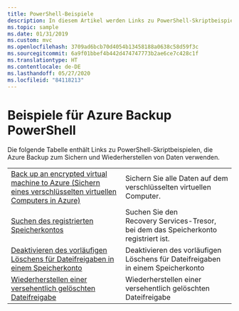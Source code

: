 ```yaml
---
title: PowerShell-Beispiele
description: In diesem Artikel werden Links zu PowerShell-Skriptbeispielen bereitgestellt, die Azure Backup zum Sichern und Wiederherstellen von Daten verwenden.
ms.topic: sample
ms.date: 01/31/2019
ms.custom: mvc
ms.openlocfilehash: 3709ad6bcb70d4054b13458188a0638c58d59f3c
ms.sourcegitcommit: 6a9f01bbef4b442d474747773b2ae6ce7c428c1f
ms.translationtype: HT
ms.contentlocale: de-DE
ms.lasthandoff: 05/27/2020
ms.locfileid: "84118213"
---
```

# <a name="azure-backup-powershell-samples"></a>Beispiele für Azure Backup PowerShell

Die folgende Tabelle enthält Links zu PowerShell-Skriptbeispielen, die Azure Backup zum Sichern und Wiederherstellen von Daten verwenden.

| |                                                              |
|---|---|
| [Back up an encrypted virtual machine to Azure (Sichern eines verschlüsselten virtuellen Computers in Azure)](./scripts/backup-powershell-sample-backup-encrypted-vm.md) | Sichern Sie alle Daten auf dem verschlüsselten virtuellen Computer.|
| [Suchen des registrierten Speicherkontos](./scripts/backup-powershell-script-find-recovery-services-vault.md) | Suchen Sie den Recovery Services-Tresor, bei dem das Speicherkonto registriert ist. |
| [Deaktivieren des vorläufigen Löschens für Dateifreigaben in einem Speicherkonto](./scripts/disable-soft-delete-for-file-shares.md) | Deaktivieren des vorläufigen Löschens für Dateifreigaben in einem Speicherkonto|
| [Wiederherstellen einer versehentlich gelöschten Dateifreigabe](./scripts/backup-powershell-script-undelete-file-share.md) | Wiederherstellen einer versehentlich gelöschten Dateifreigabe |
